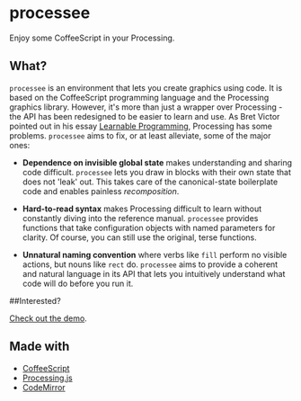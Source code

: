 # processee

Enjoy some CoffeeScript in your Processing.

## What?

`processee` is an environment that lets you create graphics using code.
It is based on the CoffeeScript programming language and the Processing graphics library.
However, it's more than just a wrapper over Processing - the API has been redesigned to be easier to learn and use.
As Bret Victor pointed out in his essay [Learnable Programming](http://worrydream.com/LearnableProgramming/),
Processing has some problems.
`processee` aims to fix, or at least alleviate, some of the major ones:

 * **Dependence on invisible global state** makes understanding and sharing code difficult.
   `processee` lets you draw in blocks with their own state that does not 'leak' out.
   This takes care of the canonical-state boilerplate code and enables painless _recomposition_.
   
 * **Hard-to-read syntax** makes Processing difficult to learn without constantly diving into the reference manual.
   `processee` provides functions that take configuration objects with named parameters for clarity.
   Of course, you can still use the original, terse functions.
   
 * **Unnatural naming convention** where verbs like `fill` perform no visible actions, but nouns like `rect` do.
   `processee` aims to provide a coherent and natural language in its API that lets you intuitively
   understand what code will do before you run it.

##Interested?

[Check out the demo](http://eightyeight.github.com/processee/#flower).

## Made with

 * [CoffeeScript](http://coffeescript.org)
 * [Processing.js](http://processingjs.org/)
 * [CodeMirror](http://codemirror.net/)
